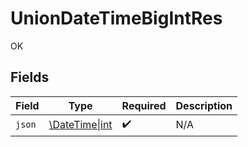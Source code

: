 # UnionDateTimeBigIntRes

OK


## Fields

| Field                                                               | Type                                                                | Required                                                            | Description                                                         |
| ------------------------------------------------------------------- | ------------------------------------------------------------------- | ------------------------------------------------------------------- | ------------------------------------------------------------------- |
| `json`                                                              | [\DateTime\|int](../../Models/Operations/UnionDateTimeBigIntJson.md) | :heavy_check_mark:                                                  | N/A                                                                 |